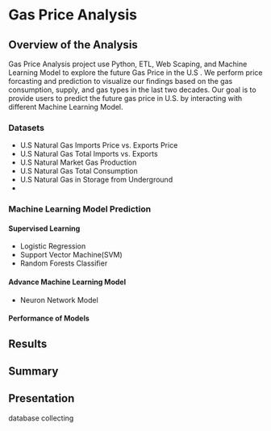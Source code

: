 # Gas Price Analysis
## Overview of the Analysis
Gas Price Analysis project use Python, ETL, Web Scaping, and Machine Learning Model to explore the future Gas Price in the U.S . We perform price forcasting and prediction to visualize our findings based on the gas consumption, supply, and gas types in the last two decades. Our goal is to provide users to predict the future gas price in U.S. by interacting with different Machine Learning Model.
### Datasets
- U.S Natural Gas Imports Price vs. Exports Price
- U.S Natural Gas Total Imports vs. Exports
- U.S Natural Market Gas Production
- U.S Natural Gas Total Consumption
- U.S Natural Gas in Storage from Underground 
- 
### Machine Learning Model Prediction
#### Supervised Learning
- Logistic Regression 
- Support Vector Machine(SVM)
- Random Forests Classifier
#### Advance Machine Learning Model
- Neuron Network Model

#### Performance of Models


## Results
## Summary

## Presentation
database collecting

